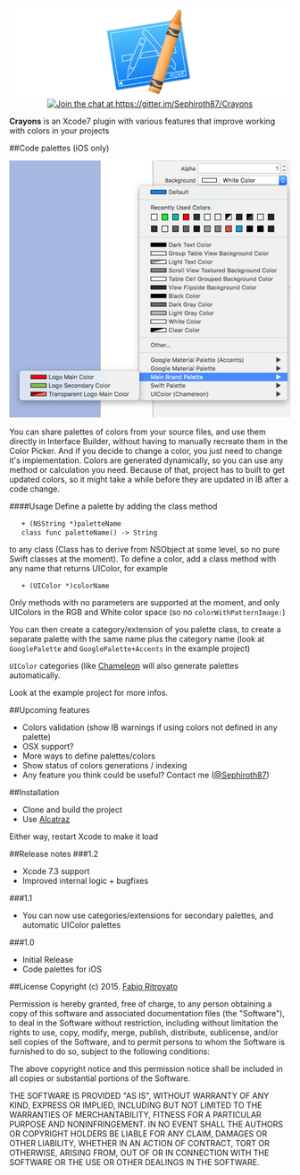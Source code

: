 <p align="center">
	<img src="https://raw.githubusercontent.com/Sephiroth87/Crayons/master/Images/logo.png" alt="Logo" />
	<a href="https://gitter.im/Sephiroth87/Crayons?utm_source=badge&utm_medium=badge&utm_campaign=pr-badge&utm_content=badge"><img src="https://badges.gitter.im/Join%20Chat.svg" alt="Join the chat at https://gitter.im/Sephiroth87/Crayons" /></a>
</p>

**Crayons** is an Xcode7 plugin with various features that improve working with colors in your projects

##Code palettes (iOS only)

<p align="center">
	<img src="https://raw.githubusercontent.com/Sephiroth87/Crayons/master/Images/CodePalettes.png" alt="CodePalettes" />
</p>

You can share palettes of colors from your source files, and use them directly in Interface Builder, without having to manually recreate them in the Color Picker.
And if you decide to change a color, you just need to change it's implementation.
Colors are generated dynamically, so you can use any method or calculation you need.
Because of that, project has to built to get updated colors, so it might take a while before they are updated in IB after a code change.

####Usage
Define a palette by adding the class method 
 
 ```
 	+ (NSString *)paletteName
	class func paletteName() -> String 
```

to any class (Class has to derive from NSObject at some level, so no pure Swift classes at the moment).
To define a color, add a class method with any name that returns UIColor, for example

 ```
 	+ (UIColor *)colorName
```

Only methods with no parameters are supported at the moment, and only UIColors in the RGB and White color space (so no `colorWithPatternImage:`)

You can then create a category/extension of you palette class, to create a separate palette with the same name plus the category name (look at `GooglePalette` and `GooglePalette+Accents` in the example project) 

`UIColor` categories (like [Chameleon](https://github.com/ViccAlexander/Chameleon) will also generate palettes automatically.

Look at the example project for more infos.

##Upcoming features
* Colors validation (show IB warnings if using colors not defined in any palette)
* OSX support?
* More ways to define palettes/colors
* Show status of colors generations / indexing
* Any feature you think could be useful? Contact me ([@Sephiroth87](https://twitter.com/Sephiroth87))

##Installation
- Clone and build the project
- Use [Alcatraz](https://github.com/supermarin/Alcatraz)

Either way, restart Xcode to make it load

##Release notes
###1.2
- Xcode 7.3 support
- Improved internal logic + bugfixes

###1.1
- You can now use categories/extensions for secondary palettes, and automatic UIColor palettes

###1.0
- Initial Release
- Code palettes for iOS

##License
Copyright (c) 2015. [Fabio Ritrovato](https://twitter.com/Sephiroth87)

Permission is hereby granted, free of charge, to any person obtaining a copy of this software and associated documentation files (the "Software"), to deal in the Software without restriction, including without limitation the rights to use, copy, modify, merge, publish, distribute, sublicense, and/or sell copies of the Software, and to permit persons to whom the Software is furnished to do so, subject to the following conditions:

The above copyright notice and this permission notice shall be included in all copies or substantial portions of the Software.

THE SOFTWARE IS PROVIDED "AS IS", WITHOUT WARRANTY OF ANY KIND, EXPRESS OR IMPLIED, INCLUDING BUT NOT LIMITED TO THE WARRANTIES OF MERCHANTABILITY, FITNESS FOR A PARTICULAR PURPOSE AND NONINFRINGEMENT. IN NO EVENT SHALL THE AUTHORS OR COPYRIGHT HOLDERS BE LIABLE FOR ANY CLAIM, DAMAGES OR OTHER LIABILITY, WHETHER IN AN ACTION OF CONTRACT, TORT OR OTHERWISE, ARISING FROM, OUT OF OR IN CONNECTION WITH THE SOFTWARE OR THE USE OR OTHER DEALINGS IN THE SOFTWARE.
